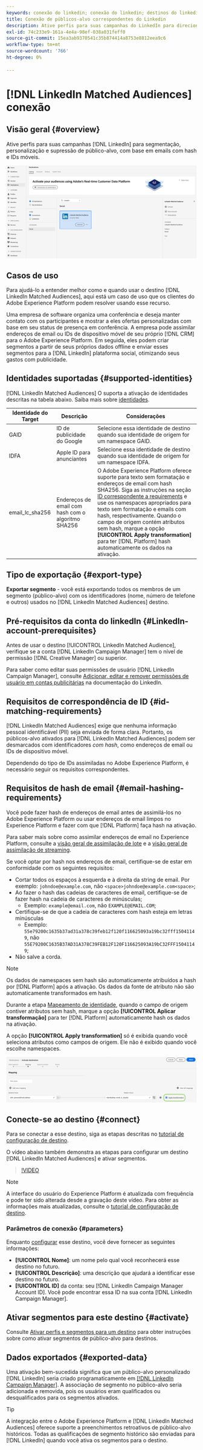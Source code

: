 ```yaml
---
keywords: conexão do linkedin; conexão do linkedin; destinos do linkedin; linkedin;
title: Conexão de públicos-alvo correspondentes do Linkedin
description: Ative perfis para suas campanhas do LinkedIn para direcionamento de público-alvo, personalização e supressão, com base em emails com hash.
exl-id: 74c233e9-161a-4e4a-98ef-038a031feff0
source-git-commit: 15ea3ab9370541c35b874414a8753e8812eea9c6
workflow-type: tm+mt
source-wordcount: '766'
ht-degree: 0%

---
```


# [!DNL LinkedIn Matched Audiences] conexão

## Visão geral {#overview}

Ative perfis para suas campanhas [!DNL LinkedIn] para segmentação, personalização e supressão de público-alvo, com base em emails com hash e IDs móveis.

![Destino do linkedIn na interface do usuário do Adobe Experience Platform](../../assets/catalog/social/linkedin/catalog.png)

## Casos de uso

Para ajudá-lo a entender melhor como e quando usar o destino [!DNL LinkedIn Matched Audiences], aqui está um caso de uso que os clientes do Adobe Experience Platform podem resolver usando esse recurso.

Uma empresa de software organiza uma conferência e deseja manter contato com os participantes e mostrar a eles ofertas personalizadas com base em seu status de presença em conferência. A empresa pode assimilar endereços de email ou IDs de dispositivo móvel de seu próprio [!DNL CRM] para o Adobe Experience Platform. Em seguida, eles podem criar segmentos a partir de seus próprios dados offline e enviar esses segmentos para a [!DNL LinkedIn] plataforma social, otimizando seus gastos com publicidade.

## Identidades suportadas {#supported-identities}

[!DNL LinkedIn Matched Audiences] O suporta a ativação de identidades descritas na tabela abaixo. Saiba mais sobre [identidades](/help/identity-service/namespaces.md).

| Identidade do Target | Descrição | Considerações |
|---|---|---|
| GAID | ID de publicidade do Google | Selecione essa identidade de destino quando sua identidade de origem for um namespace GAID. |
| IDFA | Apple ID para anunciantes | Selecione essa identidade de destino quando sua identidade de origem for um namespace IDFA. |
| email_lc_sha256 | Endereços de email com hash com o algoritmo SHA256 | O Adobe Experience Platform oferece suporte para texto sem formatação e endereços de email com hash SHA256. Siga as instruções na seção [ID correspondente a requirements](#id-matching-requirements-id-matching-requirements) e use os namespaces apropriados para texto sem formatação e emails com hash, respectivamente. Quando o campo de origem contém atributos sem hash, marque a opção **[!UICONTROL Apply transformation]** para ter [!DNL Platform] hash automaticamente os dados na ativação. |


## Tipo de exportação {#export-type}

**Exportar segmento**  - você está exportando todos os membros de um segmento (público-alvo) com os identificadores (nome, número de telefone e outros) usados no  [!DNL LinkedIn Matched Audiences] destino.

## Pré-requisitos da conta do linkedIn {#LinkedIn-account-prerequisites}

Antes de usar o destino [!UICONTROL LinkedIn Matched Audience], verifique se a conta [!DNL LinkedIn Campaign Manager] tem o nível de permissão [!DNL Creative Manager] ou superior.

Para saber como editar suas permissões de usuário [!DNL LinkedIn Campaign Manager], consulte [Adicionar, editar e remover permissões de usuário em contas publicitárias](https://www.linkedin.com/help/lms/answer/5753) na documentação do LinkedIn.

## Requisitos de correspondência de ID {#id-matching-requirements}

[!DNL LinkedIn Matched Audiences] exige que nenhuma informação pessoal identificável (PII) seja enviada de forma clara. Portanto, os públicos-alvo ativados para [!DNL LinkedIn Matched Audiences] podem ser desmarcados com identificadores *com hash*, como endereços de email ou IDs de dispositivo móvel.

Dependendo do tipo de IDs assimiladas no Adobe Experience Platform, é necessário seguir os requisitos correspondentes.

## Requisitos de hash de email {#email-hashing-requirements}

Você pode fazer hash de endereços de email antes de assimilá-los no Adobe Experience Platform ou usar endereços de email limpos no Experience Platform e fazer com que [!DNL Platform] faça hash na ativação.

Para saber mais sobre como assimilar endereços de email no Experience Platform, consulte a [visão geral de assimilação de lote](/help/ingestion/batch-ingestion/overview.md) e a [visão geral de assimilação de streaming](/help/ingestion/streaming-ingestion/overview.md).

Se você optar por hash nos endereços de email, certifique-se de estar em conformidade com os seguintes requisitos:

* Cortar todos os espaços à esquerda e à direita da string de email. Por exemplo: `johndoe@example.com`, não `<space>johndoe@example.com<space>`;
* Ao fazer o hash das cadeias de caracteres de email, certifique-se de fazer hash na cadeia de caracteres de minúsculas;
   * Exemplo: `example@email.com`, não `EXAMPLE@EMAIL.COM`;
* Certifique-se de que a cadeia de caracteres com hash esteja em letras minúsculas
   * Exemplo: `55e79200c1635b37ad31a378c39feb12f120f116625093a19bc32fff15041149`, não `55E79200C1635B37AD31A378C39FEB12F120F116625093A19bC32FFF15041149`;
* Não salve a corda.

>[!NOTE]
>
>Os dados de namespaces sem hash são automaticamente atribuídos a hash por [!DNL Platform] após a ativação.
> Os dados da fonte de atributo não são automaticamente transformados em hash.
> 
> Durante a etapa [Mapeamento de identidade](../../ui/activate-destinations.md#mapping), quando o campo de origem contiver atributos sem hash, marque a opção **[!UICONTROL Aplicar transformação]** para ter [!DNL Platform] automaticamente hash os dados na ativação.
> 
> A opção **[!UICONTROL Apply transformation]** só é exibida quando você seleciona atributos como campos de origem. Ele não é exibido quando você escolhe namespaces.

![Transformação de mapeamento de identidade](../../assets/ui/activate-destinations/identity-mapping-transformation.png)

## Conecte-se ao destino {#connect}

Para se conectar a esse destino, siga as etapas descritas no [tutorial de configuração de destino](../../ui/connect-destination.md).

O vídeo abaixo também demonstra as etapas para configurar um destino [!DNL LinkedIn Matched Audiences] e ativar segmentos.

>[!VIDEO](https://video.tv.adobe.com/v/332599/?quality=12&learn=on&captions=eng)

>[!NOTE]
>
>A interface do usuário do Experience Platform é atualizada com frequência e pode ter sido alterada desde a gravação deste vídeo. Para obter as informações mais atualizadas, consulte o [tutorial de configuração de destino](../../ui/connect-destination.md).

### Parâmetros de conexão {#parameters}

Enquanto [configurar](../../ui/connect-destination.md) esse destino, você deve fornecer as seguintes informações:

* **[!UICONTROL Nome]**: um nome pelo qual você reconhecerá esse destino no futuro.
* **[!UICONTROL Descrição]**: uma descrição que ajudará a identificar esse destino no futuro.
* **[!UICONTROL ID]** da conta: seu  [!DNL LinkedIn Campaign Manager Account ID]. Você pode encontrar essa ID na sua conta [!DNL LinkedIn Campaign Manager].

## Ativar segmentos para este destino {#activate}

Consulte [Ativar perfis e segmentos para um destino](../../ui/activate-destinations.md) para obter instruções sobre como ativar segmentos de público-alvo para destinos.

## Dados exportados {#exported-data}

Uma ativação bem-sucedida significa que um público-alvo personalizado [!DNL LinkedIn] seria criado programaticamente em [[!DNL LinkedIn Campaign Manager]](https://www.linkedin.com/campaignmanager/login). A associação de segmento no público-alvo seria adicionada e removida, pois os usuários eram qualificados ou desqualificados para os segmentos ativados.

>[!TIP]
>
>A integração entre o Adobe Experience Platform e [!DNL LinkedIn Matched Audiences] oferece suporte a preenchimentos retroativos de público-alvo históricos. Todas as qualificações de segmento histórico são enviadas para [!DNL LinkedIn] quando você ativa os segmentos para o destino.
